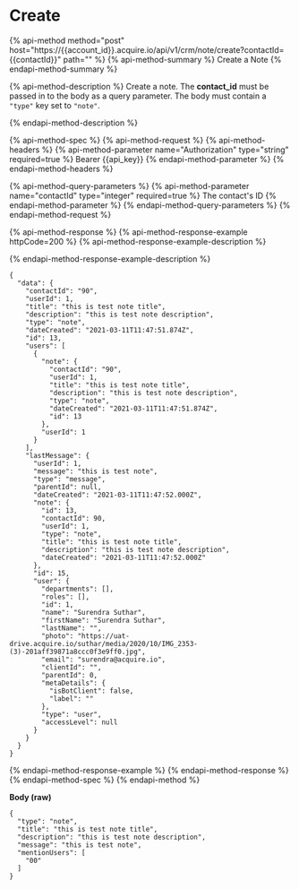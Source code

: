 # Create

{% api-method method="post" host="https://{{account\_id}}.acquire.io/api/v1/crm/note/create?contactId={{contactId}}" path="" %}
{% api-method-summary %}
Create a Note
{% endapi-method-summary %}

{% api-method-description %}
Create a note. The **contact\_id** must be passed in to the body as a query parameter. The body must contain a `"type"` key set to `"note"`.   
  
{% endapi-method-description %}

{% api-method-spec %}
{% api-method-request %}
{% api-method-headers %}
{% api-method-parameter name="Authorization" type="string" required=true %}
Bearer {{api\_key}}
{% endapi-method-parameter %}
{% endapi-method-headers %}

{% api-method-query-parameters %}
{% api-method-parameter name="contactId" type="integer" required=true %}
The contact's ID
{% endapi-method-parameter %}
{% endapi-method-query-parameters %}
{% endapi-method-request %}

{% api-method-response %}
{% api-method-response-example httpCode=200 %}
{% api-method-response-example-description %}

{% endapi-method-response-example-description %}

```
{
  "data": {
    "contactId": "90",
    "userId": 1,
    "title": "this is test note title",
    "description": "this is test note description",
    "type": "note",
    "dateCreated": "2021-03-11T11:47:51.874Z",
    "id": 13,
    "users": [
      {
        "note": {
          "contactId": "90",
          "userId": 1,
          "title": "this is test note title",
          "description": "this is test note description",
          "type": "note",
          "dateCreated": "2021-03-11T11:47:51.874Z",
          "id": 13
        },
        "userId": 1
      }
    ],
    "lastMessage": {
      "userId": 1,
      "message": "this is test note",
      "type": "message",
      "parentId": null,
      "dateCreated": "2021-03-11T11:47:52.000Z",
      "note": {
        "id": 13,
        "contactId": 90,
        "userId": 1,
        "type": "note",
        "title": "this is test note title",
        "description": "this is test note description",
        "dateCreated": "2021-03-11T11:47:52.000Z"
      },
      "id": 15,
      "user": {
        "departments": [],
        "roles": [],
        "id": 1,
        "name": "Surendra Suthar",
        "firstName": "Surendra Suthar",
        "lastName": "",
        "photo": "https://uat-drive.acquire.io/suthar/media/2020/10/IMG_2353-(3)-201aff39871a8ccc0f3e9ff0.jpg",
        "email": "surendra@acquire.io",
        "clientId": "",
        "parentId": 0,
        "metaDetails": {
          "isBotClient": false,
          "label": ""
        },
        "type": "user",
        "accessLevel": null
      }
    }
  }
}
```
{% endapi-method-response-example %}
{% endapi-method-response %}
{% endapi-method-spec %}
{% endapi-method %}

**Body \(raw\)**

```text
{
  "type": "note",
  "title": "this is test note title",
  "description": "this is test note description",
  "message": "this is test note",
  "mentionUsers": [
    "00"
  ]
}
```

